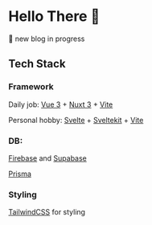 # Hello There 👋

🚧 new blog in progress

## Tech Stack

### Framework
Daily job: [Vue 3](https://vuejs.org) + [Nuxt 3](https://nuxt.com) + [Vite](https://vitejs.dev) 

Personal hobby: [Svelte](https://svelte.dev) + [Sveltekit](https://kit.svelte.dev) + [Vite](https://vitejs.dev)

### DB:

[Firebase](https://firebase.google.com) and [Supabase](https://supabase.com)

[Prisma](https://prisma.io)

### Styling

[TailwindCSS](https://tailwindcss.com) for styling


